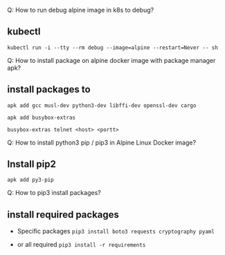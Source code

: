 Q: How to run debug alpine image in k8s to debug?
## kubectl
`kubectl run -i --tty --rm debug --image=alpine --restart=Never -- sh`

Q: How to install package on alpine docker image with package manager apk?
## install packages to 
`apk add gcc musl-dev python3-dev libffi-dev openssl-dev cargo`

`apk add busybox-extras`

`busybox-extras telnet <host> <portt>`


Q: How to install python3 pip / pip3 in Alpine Linux Docker image?
## Install pip2
`apk add py3-pip`

Q: How to pip3 install packages?
## install required packages

* Specific packages
`pip3 install boto3 requests cryptography pyaml`

* or all required
`pip3 install -r requirements`
